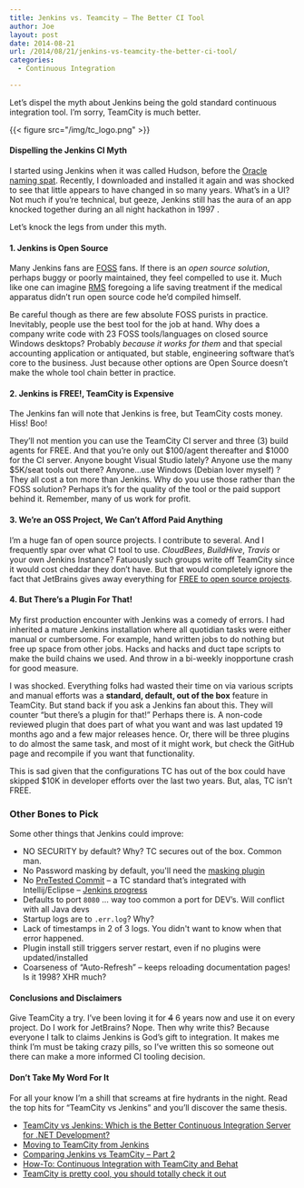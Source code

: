 ```yaml
---
title: Jenkins vs. Teamcity – The Better CI Tool
author: Joe
layout: post
date: 2014-08-21
url: /2014/08/21/jenkins-vs-teamcity-the-better-ci-tool/
categories:
  - Continuous Integration

---
```

Let&#8217;s dispel the myth about Jenkins being the gold standard continuous integration tool. I&#8217;m sorry, TeamCity is much better.

{{< figure src="/img/tc_logo.png" >}}
  
#### Dispelling the Jenkins CI Myth

I started using Jenkins when it was called Hudson, before the [Oracle naming spat][2]. Recently, I downloaded and installed it again and was shocked to see that little appears to have changed in so many years. What&#8217;s in a UI? Not much if you&#8217;re technical, but geeze, Jenkins still has the aura of an app knocked together during an all night hackathon in 1997 .

Let&#8217;s knock the legs from under this myth.

#### 1. Jenkins is Open Source

Many Jenkins fans are [FOSS][3] fans. If there is an _open source solution_, perhaps buggy or poorly maintained, they feel compelled to use it. Much like one can imagine [RMS][4] foregoing a life saving treatment if the medical apparatus didn&#8217;t run open source code he&#8217;d compiled himself.

Be careful though as there are few absolute FOSS purists in practice. Inevitably, people use the best tool for the job at hand. Why does a company write code with 23 FOSS tools/languages on closed source Windows desktops? Probably _because it works for them_ and that special accounting application or antiquated, but stable, engineering software that&#8217;s core to the business. Just because other options are Open Source doesn&#8217;t make the whole tool chain better in practice. 

#### 2. Jenkins is FREE!, TeamCity is Expensive

The Jenkins fan will note that Jenkins is free, but TeamCity costs money. Hiss! Boo!

They&#8217;ll not mention you can use the TeamCity CI server and three (3) build agents for FREE. And that you&#8217;re only out $100/agent thereafter and $1000 for the CI server. Anyone bought Visual Studio lately? Anyone use the many $5K/seat tools out there? Anyone&#8230;use Windows (Debian lover myself) ? They all cost a ton more than Jenkins. Why do you use those rather than the FOSS solution? Perhaps it&#8217;s for the quality of the tool or the paid support behind it. Remember, many of us work for profit.

#### 3. We&#8217;re an OSS Project, We Can&#8217;t Afford Paid Anything

I&#8217;m a huge fan of open source projects. I contribute to several. And I frequently spar over what CI tool to use. _CloudBees_, _BuildHive_, _Travis_ or your own Jenkins Instance? Fatuously such groups write off TeamCity since it would cost cheddar they don&#8217;t have. But that would completely ignore the fact that JetBrains gives away everything for [FREE to open source projects][5].

#### 4. But There&#8217;s a Plugin For That!

My first production encounter with Jenkins was a comedy of errors. I had inherited a mature Jenkins installation where all quotidian tasks were either manual or cumbersome. For example, hand written jobs to do nothing but free up space from other jobs. Hacks and hacks and duct tape scripts to make the build chains we used. And throw in a bi-weekly inopportune crash for good measure.

I was shocked. Everything folks had wasted their time on via various scripts and manual efforts was a __standard, default, out of the box__ feature in TeamCity. But stand back if you ask a Jenkins fan about this. They will counter &#8220;but there&#8217;s a plugin for that!&#8221; Perhaps there is. A non-code reviewed plugin that does part of what you want and was last updated 19 months ago and a few major releases hence. Or, there will be three plugins to do almost the same task, and most of it might work, but check the GitHub page and recompile if you want that functionality.

This is sad given that the configurations TC has out of the box could have skipped $10K in developer efforts over the last two years. But, alas, TC isn&#8217;t FREE.

### Other Bones to Pick

Some other things that Jenkins could improve:

  * NO SECURITY by default? Why? TC secures out of the box. Common man.
  * No Password masking by default, you'll need the [masking plugin](https://wiki.jenkins-ci.org/display/JENKINS/Mask+Passwords+Plugin)
  * No [PreTested Commit](https://confluence.jetbrains.com/display/TCD9/Pre-Tested+%28Delayed%29+Commit) &#8211; a TC standard that&#8217;s integrated with Intellij/Eclipse &#8211; [Jenkins progress](https://wiki.jenkins-ci.org/display/JENKINS/Designing+pre-tested+commit)
  * Defaults to port `8080` &#8230; way too common a port for DEV&#8217;s. Will conflict with all Java devs
  * Startup logs are to `.err.log`? Why?
  * Lack of timestamps in 2 of 3 logs. You didn't want to know when that error happened.
  * Plugin install still triggers server restart, even if no plugins were updated/installed
  * Coarseness of &#8220;Auto-Refresh&#8221; &#8211; keeps reloading documentation pages! Is it 1998? XHR much?

#### Conclusions and Disclaimers

Give TeamCity a try. I&#8217;ve been loving it for <s>4</s> 6 years now and use it on every project. Do I work for JetBrains? Nope. Then why write this? Because everyone I talk to claims Jenkins is God&#8217;s gift to integration. It makes me think I&#8217;m must be taking crazy pills, so I&#8217;ve written this so someone out there can make a more informed CI tooling decision.


#### Don&#8217;t Take My Word For It

For all your know I&#8217;m a shill that screams at fire hydrants in the night. Read the top hits for &#8220;TeamCity vs Jenkins&#8221; and you&#8217;ll discover the same thesis.

  * [TeamCity vs Jenkins: Which is the Better Continuous Integration Server for .NET Development?][6]
  * [Moving to TeamCity from Jenkins][7]
  * [Comparing Jenkins vs TeamCity &#8211; Part 2][8]
  * [How-To: Continuous Integration with TeamCity and Behat][9]
  * [TeamCity is pretty cool, you should totally check it out][9]


 [2]: http://en.wikipedia.org/wiki/Hudson_(software)#Hudson.E2.80.93Jenkins_split
 [3]: http://en.wikipedia.org/wiki/Free_and_open-source_software
 [4]: http://en.wikipedia.org/wiki/Richard_Stallman
 [5]: http://www.jetbrains.com/teamcity/buy/choose_edition.jsp?license=OPEN_SOURCE
 [6]: http://www.excella.com/blog/teamcity-vs-jenkins-better-continuous-integration-server/
 [7]: https://chrisdown.name/2013/07/11/moving-to-teamcity-from-jenkins.html
 [8]: http://luolong.blogspot.com/2011/02/comparing-jenkins-vs-teamcity-part-2.html
 [9]: http://pivotallabs.com/teamcity-is-pretty-cool-you-should-totally-check-it-out/
